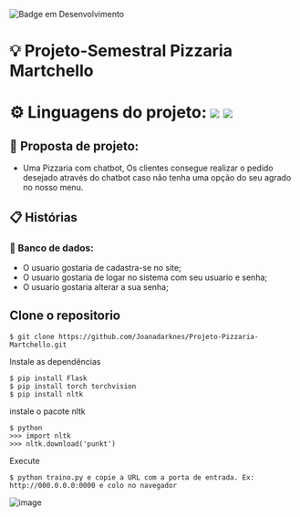 ![Badge em Desenvolvimento](http://img.shields.io/static/v1?label=STATUS&message=EM%20DESENVOLVIMENTO&color=yellow&style=for-the-badge)



# 💡 Projeto-Semestral Pizzaria Martchello


# ⚙️ Linguagens do projeto: <img src="https://img.shields.io/badge/Python-3776AB?style=for-the-badge&logo=python&logoColor=white" />  <img src="https://img.shields.io/badge/JavaScript-323330?style=for-the-badge&logo=javascript&logoColor=F7DF1E)" />

## 🍕 Proposta de projeto: 
- Uma Pizzaria com chatbot, Os clientes consegue realizar o pedido desejado através do chatbot caso não tenha uma opção do seu agrado no nosso menu.




## 📋 Histórias

 ### 📁 Banco de dados:
- O usuario gostaria de cadastra-se no site;
- O usuario gostaria de logar no sistema com seu usuario e senha;
- O usuario gostaria alterar a sua senha;

 
## Clone o repositorio
```
$ git clone https://github.com/Joanadarknes/Projeto-Pizzaria-Martchello.git
```
Instale as dependências
```
$ pip install Flask 
$ pip install torch torchvision 
$ pip install nltk
```
instale o pacote nltk
```
$ python
>>> import nltk
>>> nltk.download('punkt')
```
Execute
```
$ python traino.py e copie a URL com a porta de entrada. Ex: http://000.0.0.0:0000 e colo no navegador
```
![image](https://user-images.githubusercontent.com/95653155/199626501-6ba81eab-fad3-4f62-932e-ebfe6c5db7c8.png)


